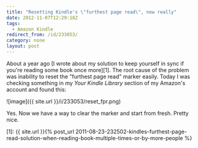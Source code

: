 ```yaml
---
title: "Resetting Kindle's \"furthest page read\", now really"
date: 2012-11-07T12:29:18Z
tags:
  - Amazon Kindle
redirect_from: /id/233053/
category: none
layout: post
---
```

About a year ago [I wrote about my solution to keep yourself in sync if you're reading some book once more][1]. The root cause of the problem was inability to reset the "furthest page read" marker easily. Today I was checking something in my _Your Kindle Library_ section of my Amazon's account and found this:

![image]({{ site.url }}/i/233053/reset_fpr.png)

Yes. Now we have a way to clear the marker and start from fresh. Pretty nice.

[1]: {{ site.url }}{% post_url 2011-08-23-232502-kindles-furthest-page-read-solution-when-reading-book-multiple-times-or-by-more-people %}